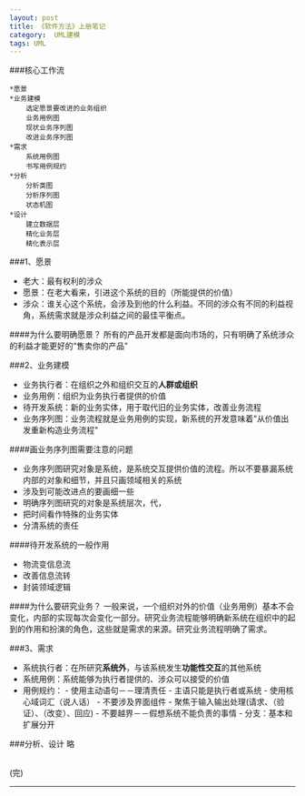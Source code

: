 ```yaml
---
layout: post
title: 《软件方法》上册笔记
category:  UML建模
tags: UML
---
```

###核心工作流
```
*愿景
*业务建模  
	选定愿景要改进的业务组织  
	业务用例图   
	现状业务序列图   
	改进业务序列图     
*需求   
	系统用例图  
	书写用例规约   
*分析    
	分析类图    
	分析序列图    
	状态机图   
*设计   
	建立数据层   
	精化业务层   
	精化表示层  
```

###1、愿景
- 老大：最有权利的涉众
- 愿景：在老大看来，引进这个系统的目的（所能提供的价值）
- 涉众：谁关心这个系统，会涉及到他的什么利益。不同的涉众有不同的利益视角，系统需求就是涉众利益之间的最佳平衡点。

####为什么要明确愿景？
所有的产品开发都是面向市场的，只有明确了系统涉众的利益才能更好的“售卖你的产品”

###2、业务建模
- 业务执行者：在组织之外和组织交互的**人群或组织**
- 业务用例：组织为业务执行者提供的价值
- 待开发系统：新的业务实体，用于取代旧的业务实体，改善业务流程
- 业务序列图：业务流程就是业务用例的实现，新系统的开发意味着"从价值出发重新构造业务流程"

####画业务序列图需要注意的问题
- 业务序列图研究对象是系统，是系统交互提供价值的流程。所以不要暴漏系统内部的对象和细节，并且只画领域相关的系统
- 涉及到可能改进点的要画细一些 
- 明确序列图研究的对象是系统层次，代，
- 把时间看作特殊的业务实体
- 分清系统的责任

####待开发系统的一般作用
- 物流变信息流
- 改善信息流转
- 封装领域逻辑

####为什么要研究业务？
一般来说，一个组织对外的价值（业务用例）基本不会变化，内部的实现每次会变化一部分。研究业务流程能够明确新系统在组织中的起到的作用和扮演的角色，这些就是需求的来源。研究业务流程明确了需求。

###3、需求
- 系统执行者：在所研究**系统外**，与该系统发生**功能性交互**的其他系统
- 系统用例：系统能够为执行者提供的、涉众可以接受的价值
- 用例规约：
		- 使用主动语句－－理清责任
		- 主语只能是执行者或系统
		- 使用核心域词汇（说人话）
		- 不要涉及界面组件
		- 聚焦于输入输出处理(请求、（验证）、（改变）、回应)
		- 不要越界－－假想系统不能负责的事情
		- 分支：基本和扩展分开

###分析、设计
略




		
<BR/>
(完)


---


